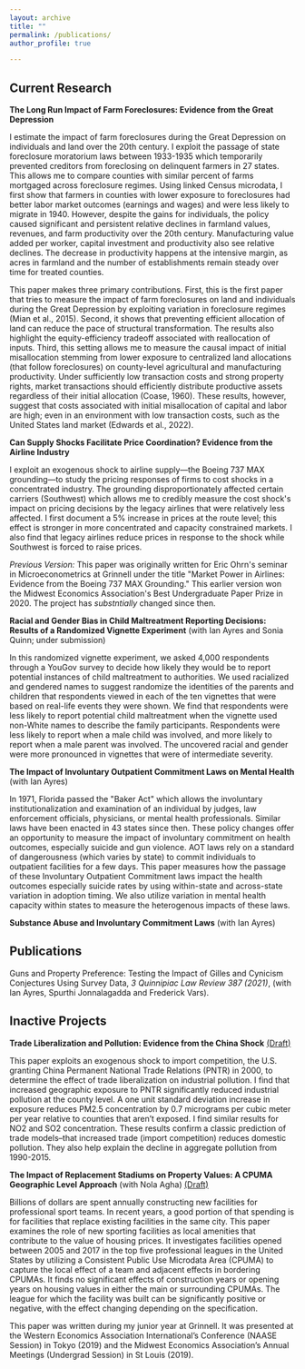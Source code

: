 ```yaml
---
layout: archive
title: ""
permalink: /publications/
author_profile: true

---
```

## Current Research

**The Long Run Impact of Farm Foreclosures: Evidence from the Great Depression**

I estimate the impact of farm foreclosures during the Great Depression on individuals and land over the 20th century. I exploit the passage of state foreclosure moratorium laws between 1933-1935 which temporarily prevented creditors from foreclosing on delinquent farmers in 27 states. This allows me to compare counties with similar percent of farms mortgaged across foreclosure regimes. Using linked Census microdata, I first show that farmers in counties with lower exposure to foreclosures had better labor market outcomes (earnings and wages) and were less likely to migrate in 1940. However, despite the gains for individuals, the policy caused significant and persistent relative declines in farmland values, revenues, and farm productivity over the 20th century. Manufacturing value added per worker, capital investment and productivity also see relative declines. The decrease in productivity happens at the intensive margin, as acres in farmland and the number of establishments remain steady over time for treated counties.

This paper makes three primary contributions. First, this is the first paper that tries to measure the impact of farm foreclosures on land and individuals during the Great Depression by exploiting variation in foreclosure regimes (Mian et al., 2015). Second, it shows that preventing efficient allocation of land can reduce the pace of structural transformation. The results also highlight the equity-efficiency tradeoff associated with reallocation of inputs. Third, this setting allows me to measure the causal impact of initial misallocation stemming from lower exposure to centralized land allocations (that follow foreclosures) on county-level agricultural and manufacturing productivity. Under sufficiently low transaction costs and strong property rights, market transactions should efficiently distribute productive assets regardless of their initial allocation (Coase, 1960). These results, however, suggest that costs associated with initial misallocation of capital and labor are high; even in an environment with low transaction costs, such as the United States land market (Edwards et al., 2022).

**Can Supply Shocks Facilitate Price Coordination? Evidence from the Airline Industry**

I exploit an exogenous shock to airline supply—the Boeing 737 MAX grounding—to study the pricing responses of firms to cost shocks in a concentrated industry. The grounding disproportionately affected certain carriers (Southwest) which allows me to credibly measure the cost shock's impact on pricing decisions by the legacy airlines that were relatively less affected. I first document a 5% increase in prices at the route level; this effect is stronger in more concentrated and capacity constrained markets. I also find that legacy airlines reduce prices in response to the shock while Southwest is forced to raise prices.

<!---
// I attempt to rationalize this reduced form evidence to potential theories of // conduct. Please see this [proposal]({{https://pranjal-drall.github.io}}/// files/601_proposal.pdf) for more details.
-->

*Previous Version:* This paper was originally written for Eric Ohrn's seminar in Microeconometrics at Grinnell under the title "Market Power in Airlines: Evidence from the Boeing 737 MAX Grounding." This earlier version won the Midwest Economics Association's Best Undergraduate Paper Prize in 2020. The project has *substntially* changed since then.

**Racial and Gender Bias in Child Maltreatment Reporting Decisions: Results of a Randomized Vignette Experiment** (with Ian Ayres and Sonia Quinn; under submission)

In this randomized vignette experiment, we asked 4,000 respondents through a YouGov survey to decide how likely they would be to report potential instances of child maltreatment to authorities. We used racialized and gendered names to suggest randomize the identities of the parents and children that respondents viewed in each of the ten vignettes that were based on real-life events they were shown. We find that respondents were less likely to report potential child maltreatment when the vignette used non-White names to describe the family participants. Respondents were less likely to report when a male child was involved, and more likely to report when a male parent was involved. The uncovered racial and gender were more pronounced in vignettes that were of intermediate severity.

**The Impact of Involuntary Outpatient Commitment Laws on Mental Health** (with Ian Ayres)

In 1971, Florida passed the "Baker Act" which allows the involuntary institutionalization and examination of an individual by judges, law enforcement officials, physicians, or mental health professionals. Similar laws have been enacted in 43 states since then. These policy changes offer an opportunity to measure the impact of involuntary commitment on health outcomes, especially suicide and gun violence. AOT laws rely on a standard of dangerousness (which varies by state) to commit individuals to outpatient facilities for a few days. This paper measures how the passage of these Involuntary Outpatient Commitment laws impact the health outcomes especially suicide rates by using within-state and across-state variation in adoption timing. We also utilize variation in mental health capacity within states to measure the heterogenous impacts of these laws.

**Substance Abuse and Involuntary Commitment Laws** (with Ian Ayres)

## Publications
Guns and Property Preference: Testing the Impact of Gilles and Cynicism Conjectures Using Survey Data, *3 Quinnipiac Law Review 387 (2021)*, (with Ian Ayres, Spurthi Jonnalagadda and Frederick Vars).

## Inactive Projects

**Trade Liberalization and Pollution: Evidence from the China Shock** [(Draft)]({{https://pranjal-drall.github.io}}/files/pollution.pdf)

This paper exploits an exogenous shock to import competition, the U.S. granting China Permanent National Trade Relations (PNTR) in 2000, to determine the effect of trade liberalization on industrial pollution. I find that increased geographic exposure to PNTR significantly reduced industrial pollution at the county level. A one unit standard deviation increase in exposure reduces PM2.5 concentration by 0.7 micrograms per cubic meter per year relative to counties that aren’t exposed. I find similar results for NO2 and SO2 concentration. These results confirm a classic prediction of trade models–that increased trade (import competition) reduces domestic pollution. They also help explain the decline in aggregate pollution from 1990-2015.

**The Impact of Replacement Stadiums on Property Values: A CPUMA Geographic Level Approach** (with Nola Agha) [(Draft)]({{https://pranjal-drall.github.io}}/files/stadiums.pdf)

Billions of dollars are spent annually constructing new facilities for professional sport teams. In recent years, a good portion of that spending is for facilities that replace existing facilities in the same city. This paper examines the role of new sporting facilities as local amenities that contribute to the value of housing prices. It investigates facilities opened between 2005 and 2017 in the top five professional leagues in the United States by utilizing a Consistent Public Use Microdata Area (CPUMA) to capture the local effect of a team and adjacent effects in bordering CPUMAs. It finds no significant effects of construction years or opening years on housing values in either the main or surrounding CPUMAs. The league for which the facility was built can be significantly positive or negative, with the effect changing depending on the specification.

This paper was written during my junior year at Grinnell. It was presented at the Western Economics Association International’s Conference (NAASE Session) in Tokyo (2019) and the Midwest Economics Association’s Annual Meetings (Undergrad Session) in St Louis (2019).
